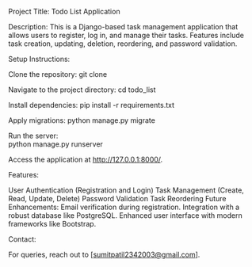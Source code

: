 Project Title: Todo List Application

Description:
This is a Django-based task management application that allows users to register, log in, and manage their tasks. Features include task creation, updating, deletion, reordering, and password validation.

Setup Instructions:

Clone the repository:
git clone <repository-url>

Navigate to the project directory:
cd todo_list

Install dependencies:
pip install -r requirements.txt

Apply migrations:
python manage.py migrate

Run the server:  
python manage.py runserver

Access the application at http://127.0.0.1:8000/.

Features:

User Authentication (Registration and Login)
Task Management (Create, Read, Update, Delete)
Password Validation
Task Reordering
Future Enhancements:
Email verification during registration.
Integration with a robust database like PostgreSQL.
Enhanced user interface with modern frameworks like Bootstrap.

Contact:

For queries, reach out to [sumitpatil2342003@gmail.com].


